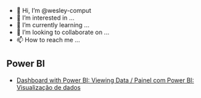 - 👋 Hi, I’m @wesley-comput
- 👀 I’m interested in ...
- 🌱 I’m currently learning ...
- 💞️ I’m looking to collaborate on ...
- 📫 How to reach me ...

<!---
wesley-comput/wesley-comput is a ✨ special ✨ repository because its `README.md` (this file) appears on your GitHub profile.
You can click the Preview link to take a look at your changes.
--->


## Power BI
* [Dashboard with Power BI: Viewing Data / Painel com Power BI: Visualização de dados](https://github.com/wesley-comput/power-bi/tree/main/Forma%C3%A7%C3%A3o%20Power%20BI/Dashboard%20com%20Power%20BI%20-%20Visualizando%20dados)
